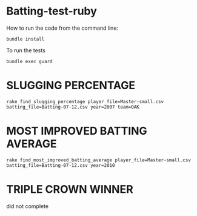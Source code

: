 Batting-test-ruby
=================

How to run the code from the command line:

    bundle install 

To run the tests

    bundle exec guard
    
  
# SLUGGING PERCENTAGE

    rake find_slugging_percentage player_file=Master-small.csv batting_file=Batting-07-12.csv year=2007 team=OAK

# MOST IMPROVED BATTING AVERAGE

    rake find_most_improved_batting_average player_file=Master-small.csv batting_file=Batting-07-12.csv year=2010

# TRIPLE CROWN WINNER

did not complete
